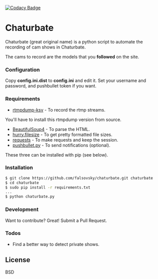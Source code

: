[![Codacy Badge](https://api.codacy.com/project/badge/grade/33a18d5c205d436487e245f4c1a44650)](https://www.codacy.com/app/falsovsky/chaturbate)

# Chaturbate

Chaturbate (great original name) is a python script to automate the recording of cam shows in Chaturbate.

The cams to record are the models that you **followed** on the site.

### Configuration

Copy **config.ini.dist** to **config.ini** and edit it. Set your username and password, and pushbullet token if you want.

### Requirements

* [rtmpdump-ksv](https://github.com/BurntSushi/rtmpdump-ksv) - To record the rtmp streams.

You'll have to install this rtmpdump version from source.

* [BeautifulSoup4](https://www.crummy.com/software/BeautifulSoup/) - To parse the HTML.
* [hurry.filesize](https://pypi.python.org/pypi/hurry.filesize/) - To get pretty formatted file sizes.
* [requests](http://docs.python-requests.org/en/master/) - To make requests and keep the session.
* [pushbullet.py](https://github.com/randomchars/pushbullet.py) - To send notifications (optional).

These three can be installed with pip (see below).

### Installation

```sh
$ git clone https://github.com/falsovsky/chaturbate.git chaturbate
$ cd chaturbate
$ sudo pip install -r requirements.txt
...
$ python chaturbate.py
```

### Development

Want to contribute? Great! Submit a Pull Request.

### Todos

- Find a better way to detect private shows.

License
----

BSD
